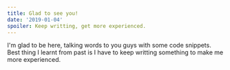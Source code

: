 ```yaml
---
title: Glad to see you!
date: '2019-01-04'
spoiler: Keep writting, get more experienced.
---
```



I'm glad to be here, talking words to you guys with some code snippets. Best thing I learnt from past is I have to keep writting something to make me more experienced.